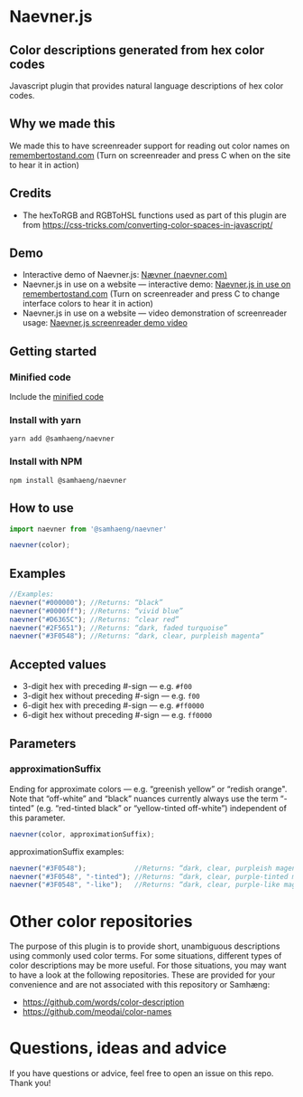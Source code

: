 # Naevner.js
 ## Color descriptions generated from hex color codes
 Javascript plugin that provides natural language descriptions of hex color codes.
 
 ## Why we made this
 We made this to have screenreader support for reading out color names on [remembertostand.com](https://remembertostand.com/) (Turn on screenreader and press C when on the site to hear it in action)
 
 ## Credits
 * The hexToRGB and RGBToHSL functions used as part of this plugin are from https://css-tricks.com/converting-color-spaces-in-javascript/
 
 ## Demo
 * Interactive demo of Naevner.js: [Nævner (naevner.com)](https://naevner.com/)
 * Naevner.js in use on a website — interactive demo: [Naevner.js in use on remembertostand.com](https://remembertostand.com/) (Turn on screenreader and press C to change interface colors to hear it in action)
 * Naevner.js in use on a website — video demonstration of screenreader usage: [Naevner.js screenreader demo video](https://youtu.be/8kn6D_BuHYg)
 
 ## Getting started
 
 ### Minified code
 Include the [minified code](https://github.com/samhaeng/naevner/blob/main/naevner-min.js)

 ### Install with yarn
 ```
 yarn add @samhaeng/naevner
 ```

### Install with NPM
 ```
 npm install @samhaeng/naevner
 ```
 
 ## How to use
 ```javascript
import naevner from '@samhaeng/naevner'

 naevner(color);
 ```
 
 ## Examples
 ```javascript
 //Examples:
 naevner("#000000"); //Returns: “black”
 naevner("#0000ff"); //Returns: “vivid blue”
 naevner("#D6365C"); //Returns: “clear red”
 naevner("#2F5651"); //Returns: “dark, faded turquoise”
 naevner("#3F0548"); //Returns: “dark, clear, purpleish magenta”
 ```
 ## Accepted values
 * 3-digit hex with preceding #-sign — e.g. `#f00`
 * 3-digit hex without preceding #-sign — e.g. `f00`
 * 6-digit hex with preceding #-sign — e.g. `#ff0000`
 * 6-digit hex without preceding #-sign — e.g. `ff0000`

 ## Parameters
  ### approximationSuffix
  
  Ending for approximate colors — e.g. “greenish yellow” or “redish orange". Note that “off-white” and “black” nuances currently always use the term “-tinted” (e.g. “red-tinted black” or “yellow-tinted off-white”) independent of this parameter.
  ```javascript
  naevner(color, approximationSuffix);
  ```

  approximationSuffix examples:
  ```javascript
  naevner("#3F0548");            //Returns: “dark, clear, purpleish magenta”
  naevner("#3F0548", "-tinted"); //Returns: “dark, clear, purple-tinted magenta”
  naevner("#3F0548", "-like");   //Returns: “dark, clear, purple-like magenta”
  ```

 # Other color repositories
 The purpose of this plugin is to provide short, unambiguous descriptions using commonly used color terms. For some situations, different types of color descriptions may be more useful. For those situations, you may want to have a look at the following repositories. These are provided for your convenience and are not associated with this repository or Samhæng:
 * https://github.com/words/color-description
 * https://github.com/meodai/color-names
 
 
 # Questions, ideas and advice
 If you have questions or advice, feel free to open an issue on this repo. Thank you!
